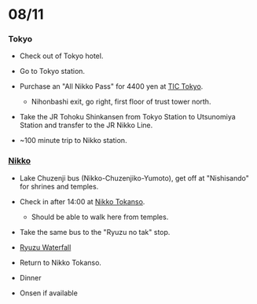 # 08/11

### Tokyo

* Check out of Tokyo hotel.

* Go to Tokyo station.

* Purchase an "All Nikko Pass" for 4400 yen at [TIC Tokyo](http://www.tictokyo.jp/en/03_access/index.html).
  * Nihonbashi exit, go right, first floor of trust tower north.

* Take the JR Tohoku Shinkansen from Tokyo Station to Utsunomiya Station and transfer to the JR Nikko Line.

* ~100 minute trip to Nikko station.

### [Nikko](http://en.wikivoyage.org/wiki/Nikko)

* Lake Chuzenji bus (Nikko-Chuzenjiko-Yumoto), get off at "Nishisando" for shrines and temples.

* Check in after 14:00 at [Nikko Tokanso](https://maps.google.com/maps?q=321-1431+Tochigi,+Nikko,+Sannai+2335&ie=UTF-8&ei=dkFrUtiUIcmQrQfhzoCICQ&ved=0CAoQ_AUoAg).
  * Should be able to walk here from temples.

* Take the same bus to the "Ryuzu no tak" stop.

* [Ryuzu Waterfall](http://www.japan-guide.com/e/e3806.html)

* Return to Nikko Tokanso.

* Dinner

* Onsen if available
